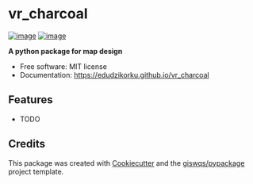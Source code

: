 # vr_charcoal


[![image](https://img.shields.io/pypi/v/vr_charcoal.svg)](https://pypi.python.org/pypi/vr_charcoal)
[![image](https://img.shields.io/conda/vn/conda-forge/vr_charcoal.svg)](https://anaconda.org/conda-forge/vr_charcoal)


**A python package for map design**


-   Free software: MIT license
-   Documentation: https://edudzikorku.github.io/vr_charcoal
    

## Features

-   TODO

## Credits

This package was created with [Cookiecutter](https://github.com/cookiecutter/cookiecutter) and the [giswqs/pypackage](https://github.com/giswqs/pypackage) project template.
